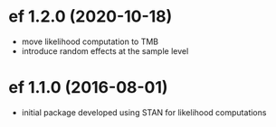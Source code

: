 # ef 1.2.0 (2020-10-18)

* move likelihood computation to TMB
* introduce random effects at the sample level

# ef 1.1.0 (2016-08-01)

* initial package developed using STAN for likelihood computations
